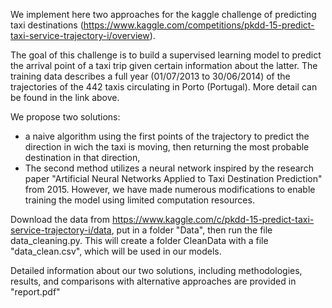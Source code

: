 We implement here two approaches for the kaggle challenge of predicting taxi destinations
(https://www.kaggle.com/competitions/pkdd-15-predict-taxi-service-trajectory-i/overview).

The goal of this challenge is to build a supervised learning model to predict the arrival point of a taxi
trip given certain information about the latter. The training data describes a full year (01/07/2013
to 30/06/2014) of the trajectories of the 442 taxis circulating in Porto (Portugal). More detail can be found in the link above.

We propose two solutions:
- a naive algorithm using the first points of the trajectory to predict the direction in wich the taxi is moving, then returning the most probable destination in that direction,
- The second method utilizes a neural network inspired by the research paper "Artificial Neural Networks Applied to Taxi Destination Prediction" from 2015. However, we have made numerous modifications to enable training the model using limited computation resources.


Download the data from 
https://www.kaggle.com/c/pkdd-15-predict-taxi-service-trajectory-i/data,
put in a folder "Data", then run the file data_cleaning.py. This will create a folder CleanData with a file "data_clean.csv", which will be used in our models.


Detailed information about our two solutions, including methodologies, results, and comparisons with alternative approaches are provided in "report.pdf"

